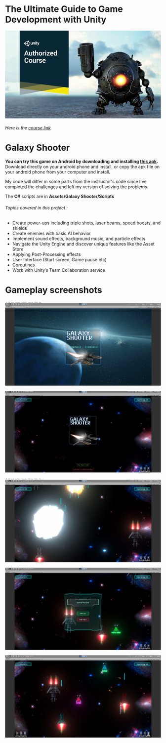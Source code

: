 # The Ultimate Guide to Game Development with Unity

![Alt text](CourseImage/tuggdwu.jpg?raw=true "Optional Title")

###### Here is the [course link](https://www.udemy.com/the-ultimate-guide-to-game-development-with-unity/).
 
# Galaxy Shooter
**You can try this game on Android by downloading and installing [this apk](https://drive.google.com/file/d/1eNkFqTanIo-mps2XY46VuARYBo3-V0Te/view).**
Download directly on your android phone and install, or copy the apk file on your android phone from your computer and install.

My code will differ in some parts from the instructor's code since I've completed the challenges and left my version of solving the problems.

The **C#** scripts are in **Assets/Galaxy Shooter/Scripts**

###### Topics covered in this project : 
 - Create power-ups including triple shots, laser beams, speed boosts, and shields
 - Create enemies with basic AI behavior
 - Implement sound effects, background music, and particle effects
 - Navigate the Unity Engine and discover unique features like the Asset Store
 - Applying Post-Processing effects
 - User Interface (Start screen, Game pause etc)
 - Coroutines
 - Work with Unity’s Team Collaboration service
 
 # Gameplay screenshots
 ![Alt text](CourseImage/Screenshot_6.png?raw=true "Optional Title")
 
 ![Alt text](CourseImage/Screenshot_7.png?raw=true "Optional Title")
 
 ![Alt text](CourseImage/Screenshot_8.png?raw=true "Optional Title")
 
 ![Alt text](CourseImage/Screenshot_9.png?raw=true "Optional Title")
 
 ![Alt text](CourseImage/Screenshot_10.png?raw=true "Optional Title")

